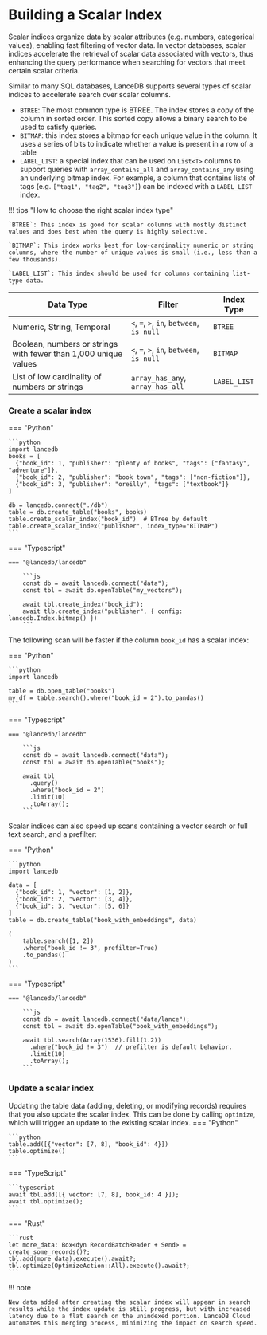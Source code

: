 # Building a Scalar Index

Scalar indices organize data by scalar attributes (e.g. numbers, categorical values), enabling fast filtering of vector data. In vector databases, scalar indices accelerate the retrieval of scalar data associated with vectors, thus enhancing the query performance when searching for vectors that meet certain scalar criteria. 

Similar to many SQL databases, LanceDB supports several types of scalar indices to accelerate search
over scalar columns.

- `BTREE`: The most common type is BTREE. The index stores a copy of the
  column in sorted order. This sorted copy allows a binary search to be used to
  satisfy queries.
- `BITMAP`: this index stores a bitmap for each unique value in the column. It 
  uses a series of bits to indicate whether a value is present in a row of a table
- `LABEL_LIST`: a special index that can be used on `List<T>` columns to
  support queries with `array_contains_all` and `array_contains_any`
  using an underlying bitmap index.
  For example, a column that contains lists of tags (e.g. `["tag1", "tag2", "tag3"]`) can be indexed with a `LABEL_LIST` index.

!!! tips "How to choose the right scalar index type"

    `BTREE`: This index is good for scalar columns with mostly distinct values and does best when the query is highly selective.
    
    `BITMAP`: This index works best for low-cardinality numeric or string columns, where the number of unique values is small (i.e., less than a few thousands).
    
    `LABEL_LIST`: This index should be used for columns containing list-type data.

| Data Type                                                       | Filter                                    | Index Type   |
| --------------------------------------------------------------- | ----------------------------------------- | ------------ |
| Numeric, String, Temporal                                       | `<`, `=`, `>`, `in`, `between`, `is null` | `BTREE`      |
| Boolean, numbers or strings with fewer than 1,000 unique values | `<`, `=`, `>`, `in`, `between`, `is null` | `BITMAP`     |
| List of low cardinality of numbers or strings                   | `array_has_any`, `array_has_all`          | `LABEL_LIST` |

### Create a scalar index
=== "Python"

    ```python
    import lancedb
    books = [
      {"book_id": 1, "publisher": "plenty of books", "tags": ["fantasy", "adventure"]},
      {"book_id": 2, "publisher": "book town", "tags": ["non-fiction"]},
      {"book_id": 3, "publisher": "oreilly", "tags": ["textbook"]}
    ]

    db = lancedb.connect("./db")
    table = db.create_table("books", books)
    table.create_scalar_index("book_id")  # BTree by default
    table.create_scalar_index("publisher", index_type="BITMAP")
    ```

=== "Typescript"

    === "@lancedb/lancedb"

        ```js
        const db = await lancedb.connect("data");
        const tbl = await db.openTable("my_vectors");

        await tbl.create_index("book_id");
        await tlb.create_index("publisher", { config: lancedb.Index.bitmap() })
        ```

The following scan will be faster if the column `book_id` has a scalar index:

=== "Python"

    ```python
    import lancedb

    table = db.open_table("books")
    my_df = table.search().where("book_id = 2").to_pandas()
    ```

=== "Typescript"

    === "@lancedb/lancedb"

        ```js
        const db = await lancedb.connect("data");
        const tbl = await db.openTable("books");

        await tbl
          .query()
          .where("book_id = 2")
          .limit(10)
          .toArray();
        ```

Scalar indices can also speed up scans containing a vector search or full text search, and a prefilter:

=== "Python"

    ```python
    import lancedb

    data = [
      {"book_id": 1, "vector": [1, 2]},
      {"book_id": 2, "vector": [3, 4]},
      {"book_id": 3, "vector": [5, 6]}
    ]
    table = db.create_table("book_with_embeddings", data)

    (
        table.search([1, 2])
        .where("book_id != 3", prefilter=True)
        .to_pandas()
    )
    ```

=== "Typescript"

    === "@lancedb/lancedb"

        ```js
        const db = await lancedb.connect("data/lance");
        const tbl = await db.openTable("book_with_embeddings");

        await tbl.search(Array(1536).fill(1.2))
          .where("book_id != 3")  // prefilter is default behavior.
          .limit(10)
          .toArray();
        ```
### Update a scalar index
Updating the table data (adding, deleting, or modifying records) requires that you also update the scalar index. This can be done by calling `optimize`, which will trigger an update to the existing scalar index.
=== "Python"

    ```python
    table.add([{"vector": [7, 8], "book_id": 4}])
    table.optimize()
    ```

=== "TypeScript"

    ```typescript
    await tbl.add([{ vector: [7, 8], book_id: 4 }]);
    await tbl.optimize();
    ```

=== "Rust"

    ```rust
    let more_data: Box<dyn RecordBatchReader + Send> = create_some_records()?;
    tbl.add(more_data).execute().await?;
    tbl.optimize(OptimizeAction::All).execute().await?;
    ```

!!! note

    New data added after creating the scalar index will appear in search results while the index update is still progress, but with increased latency due to a flat search on the unindexed portion. LanceDB Cloud automates this merging process, minimizing the impact on search speed.